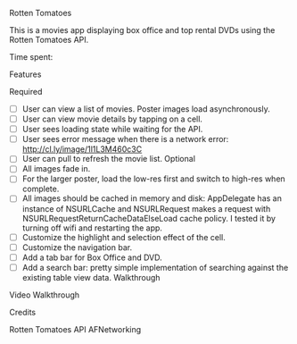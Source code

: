 Rotten Tomatoes

This is a movies app displaying box office and top rental DVDs using the Rotten Tomatoes API.

Time spent: <Number of hours spent>

Features

Required
*[ ] User can view a list of movies. Poster images load asynchronously.
*[ ] User can view movie details by tapping on a cell.
*[ ] User sees loading state while waiting for the API.
*[ ] User sees error message when there is a network error: http://cl.ly/image/1l1L3M460c3C
*[ ] User can pull to refresh the movie list.
Optional
*[ ] All images fade in.
*[ ] For the larger poster, load the low-res first and switch to high-res when complete.
*[ ] All images should be cached in memory and disk: AppDelegate has an instance of NSURLCache and NSURLRequest makes a request with NSURLRequestReturnCacheDataElseLoad cache policy. I tested it by turning off wifi and restarting the app.
*[ ] Customize the highlight and selection effect of the cell.
*[ ] Customize the navigation bar.
*[ ] Add a tab bar for Box Office and DVD.
*[ ] Add a search bar: pretty simple implementation of searching against the existing table view data.
Walkthrough

Video Walkthrough

Credits

Rotten Tomatoes API
AFNetworking
